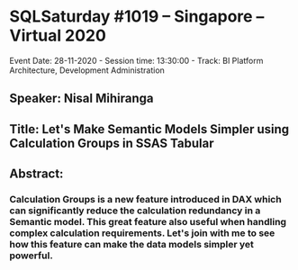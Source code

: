 # SQLSaturday #1019 – Singapore – Virtual 2020
Event Date: 28-11-2020 - Session time: 13:30:00 - Track: BI Platform Architecture, Development  Administration
## Speaker: Nisal Mihiranga
## Title: Let's Make Semantic Models Simpler using Calculation Groups in SSAS Tabular
## Abstract:
### Calculation Groups is a new feature introduced in DAX which can significantly reduce the calculation redundancy in a Semantic model. This great feature also useful when handling complex calculation requirements. Let's join with me to see how this feature can make the data models simpler yet powerful.
